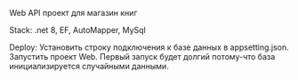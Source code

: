 Web API проект для магазин книг

Stack:
.net 8,
EF,
AutoMapper,
MySql

Deploy:
Установить строку подключения к базе данных в appsetting.json.
Запустить проект Web.
Первый запуск будет долгий потому-что база инициализируется случайными данными.
